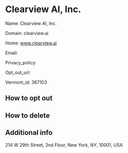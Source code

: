 
# Clearview AI, Inc.

Name: Clearview AI, Inc.

Domain: clearview.ai

Home: www.clearview.ai

Email: 

Privacy_policy: 

Opt_out_url: 

Vermont_id: 367103



## How to opt out



## How to delete



## Additional info



214 W 29th Street, 2nd Floor, New York, NY, 10001, USA

